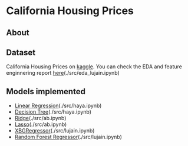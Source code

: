 # California Housing Prices
## About
## Dataset
California Housing Prices on <a href="https://www.kaggle.com/datasets/camnugent/california-housing-prices?utm_medium=social&utm_campaign=kaggle-dataset-share&utm_source=twitter">kaggle</a>. You can check the EDA and feature enginnering report <a href="https://jainlo.github.io/cali-housing-prices">here</a>(./src/eda_lujain.ipynb)
## Models implemented
- <a href="https://jainlo.github.io/cali-housing-prices">Linear Regression</a>(./src/haya.ipynb)
- <a href="https://jainlo.github.io/cali-housing-prices">Decision Tree</a>(./src/haya.ipynb)
- <a href="https://jainlo.github.io/cali-housing-prices">Ridge</a>(./src/ab.ipynb)
- <a href="https://jainlo.github.io/cali-housing-prices">Lasso</a>(./src/ab.ipynb)
- <a href="https://jainlo.github.io/cali-housing-prices">XBGRegressor</a>(./src/lujain.ipynb)
- <a href="https://jainlo.github.io/cali-housing-prices">Random Forest Regressor</a>(./src/lujain.ipynb)